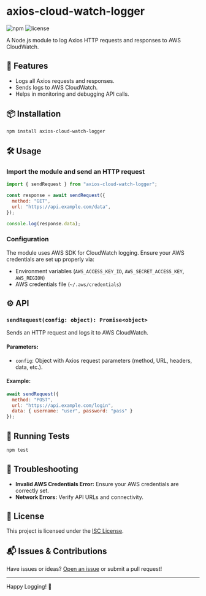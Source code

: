 # axios-cloud-watch-logger

![npm](https://img.shields.io/npm/v/axios-cloud-watch-logger)
![license](https://img.shields.io/npm/l/axios-cloud-watch-logger)

A Node.js module to log Axios HTTP requests and responses to AWS CloudWatch.

## 🚀 Features
- Logs all Axios requests and responses.
- Sends logs to AWS CloudWatch.
- Helps in monitoring and debugging API calls.

## 📦 Installation

```sh
npm install axios-cloud-watch-logger
```

## 🛠️ Usage

### Import the module and send an HTTP request

```javascript
import { sendRequest } from "axios-cloud-watch-logger";

const response = await sendRequest({
  method: "GET",
  url: "https://api.example.com/data",
});

console.log(response.data);
```

### Configuration
The module uses AWS SDK for CloudWatch logging. Ensure your AWS credentials are set up properly via:
- Environment variables (`AWS_ACCESS_KEY_ID`, `AWS_SECRET_ACCESS_KEY`, `AWS_REGION`)
- AWS credentials file (`~/.aws/credentials`)

## ⚙️ API

### `sendRequest(config: object): Promise<object>`
Sends an HTTP request and logs it to AWS CloudWatch.

#### Parameters:
- `config`: Object with Axios request parameters (method, URL, headers, data, etc.).

#### Example:
```javascript
await sendRequest({
  method: "POST",
  url: "https://api.example.com/login",
  data: { username: "user", password: "pass" }
});
```

## 🧪 Running Tests

```sh
npm test
```

## 🛑 Troubleshooting

- **Invalid AWS Credentials Error:** Ensure your AWS credentials are correctly set.
- **Network Errors:** Verify API URLs and connectivity.

## 📜 License
This project is licensed under the [ISC License](LICENSE).

## 📬 Issues & Contributions
Have issues or ideas? [Open an issue](https://github.com/AayushMaurya/axios-cloud-watch-logger/issues) or submit a pull request!

---
Happy Logging! 🚀


